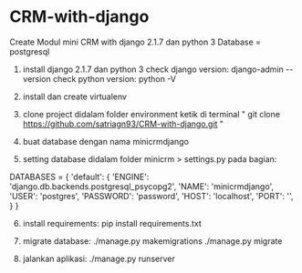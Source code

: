 # CRM-with-django
Create Modul mini CRM with django 2.1.7 dan python 3
Database = postgresql

1. install django 2.1.7 dan python 3
check django version: django-admin --version
check python version: python -V

2. install dan create virtualenv

3. clone project didalam folder environment 
   ketik di terminal " git clone https://github.com/satriagn93/CRM-with-django.git "

4. buat database dengan nama minicrmdjango

5. setting database didalam folder minicrm > settings.py pada bagian:

DATABASES = {
    'default': {
        'ENGINE': 'django.db.backends.postgresql_psycopg2',
        'NAME': 'minicrmdjango',
        'USER': 'postgres',
        'PASSWORD': 'password',
        'HOST': 'localhost',
        'PORT': '',
    }
}

6. install requirements: pip install requirements.txt

7. migrate database: 
  ./manage.py makemigrations
  ./manage.py migrate

8. jalankan aplikasi: ./manage.py runserver
 